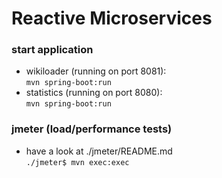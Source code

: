 Reactive Microservices
======================

### start application
- wikiloader (running on port 8081):
<br> `mvn spring-boot:run`
- statistics (running on port 8080):
<br> `mvn spring-boot:run`

### jmeter (load/performance tests)
- have a look at ./jmeter/README.md
<br> `./jmeter$ mvn exec:exec`